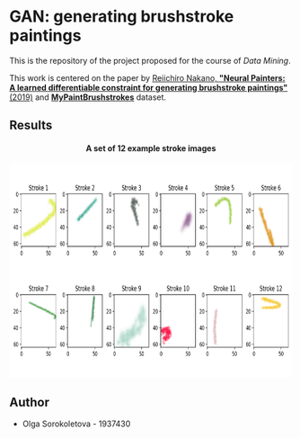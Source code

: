 # GAN: generating brushstroke paintings

This is the repository of the project proposed for the course of *Data Mining*.

This work is centered on the paper by [Reiichiro Nakano, **"Neural Painters: A learned differentiable constraint for generating brushstroke paintings"** (2019)](https://arxiv.org/abs/1904.08410) and [**MyPaintBrushstrokes**](https://www.kaggle.com/reiinakano/mypaint_brushstrokes) dataset.

## Results

<h4 align="center">A set of 12 example stroke images</h4>
<p align="center">
  <img width="780" height="380" src="images/readme_images/dataset_examples.png">
</p>

## Author
- Olga Sorokoletova - 1937430
